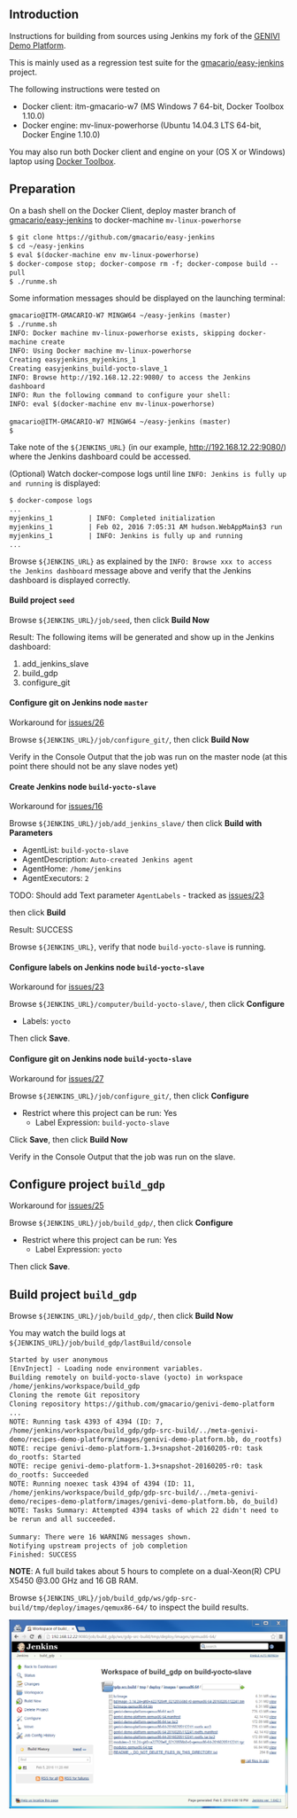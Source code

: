 ## Introduction

<!-- (2016-02-02 07:58 CET) -->

Instructions for building from sources using Jenkins my fork of the [GENIVI Demo Platform](http://projects.genivi.org/genivi-demo-platform/home).

This is mainly used as a regression test suite for the [gmacario/easy-jenkins](https://github.com/gmacario/easy-jenkins) project.

The following instructions were tested on

* Docker client: itm-gmacario-w7 (MS Windows 7 64-bit, Docker Toolbox 1.10.0)
* Docker engine: mv-linux-powerhorse (Ubuntu 14.04.3 LTS 64-bit, Docker Engine 1.10.0)

You may also run both Docker client and engine on your (OS X or Windows) laptop using [Docker Toolbox](https://www.docker.com/products/docker-toolbox).

## Preparation

On a bash shell on the Docker Client, deploy master branch of [gmacario/easy-jenkins](https://github.com/gmacario/easy-jenkins) to docker-machine `mv-linux-powerhorse`

```
$ git clone https://github.com/gmacario/easy-jenkins
$ cd ~/easy-jenkins
$ eval $(docker-machine env mv-linux-powerhorse)
$ docker-compose stop; docker-compose rm -f; docker-compose build --pull
$ ./runme.sh
```

Some information messages should be displayed on the launching terminal:

```
gmacario@ITM-GMACARIO-W7 MINGW64 ~/easy-jenkins (master)
$ ./runme.sh
INFO: Docker machine mv-linux-powerhorse exists, skipping docker-machine create
INFO: Using Docker machine mv-linux-powerhorse
Creating easyjenkins_myjenkins_1
Creating easyjenkins_build-yocto-slave_1
INFO: Browse http://192.168.12.22:9080/ to access the Jenkins dashboard
INFO: Run the following command to configure your shell:
INFO: eval $(docker-machine env mv-linux-powerhorse)

gmacario@ITM-GMACARIO-W7 MINGW64 ~/easy-jenkins (master)
$
```

Take note of the `${JENKINS_URL}` (in our example, <http://192.168.12.22:9080/>) where the Jenkins dashboard could be accessed.

(Optional) Watch docker-compose logs until line `INFO: Jenkins is fully up and running` is displayed:

```
$ docker-compose logs
...
myjenkins_1         | INFO: Completed initialization
myjenkins_1         | Feb 02, 2016 7:05:31 AM hudson.WebAppMain$3 run
myjenkins_1         | INFO: Jenkins is fully up and running
...
```

Browse `${JENKINS_URL}` as explained by the `INFO: Browse xxx to access the Jenkins dashboard` message above and verify that the Jenkins dashboard is displayed correctly.

#### Build project `seed`

Browse `${JENKINS_URL}/job/seed`, then click **Build Now**

Result: The following items will be generated and show up in the Jenkins dashboard:

1. add_jenkins_slave
2. build_gdp
3. configure_git

#### Configure git on Jenkins node `master`

<!-- (2016-02-04 12:16 CET) -->

Workaround for [issues/26](https://github.com/gmacario/easy-jenkins/issues/26)

Browse `${JENKINS_URL}/job/configure_git/`, then click **Build Now**

Verify in the Console Output that the job was run on the master node (at this point there should not be any slave nodes yet)

#### Create Jenkins node `build-yocto-slave`

<!-- (2016-02-04 12:17 CET) -->

Workaround for [issues/16](https://github.com/gmacario/easy-jenkins/issues/16)

Browse `${JENKINS_URL}/job/add_jenkins_slave/` then click **Build with Parameters**

- AgentList: `build-yocto-slave`
- AgentDescription: `Auto-created Jenkins agent`
- AgentHome: `/home/jenkins`
- AgentExecutors: `2`

TODO: Should add Text parameter `AgentLabels` - tracked as [issues/23](https://github.com/gmacario/easy-jenkins/issues/23)

then click **Build**

Result: SUCCESS

Browse `${JENKINS_URL}`, verify that node `build-yocto-slave` is running.

#### Configure labels on Jenkins node `build-yocto-slave`

<!-- (2016-02-04 12:18 CET) -->

Workaround for [issues/23](https://github.com/gmacario/easy-jenkins/issues/23)

Browse `${JENKINS_URL}/computer/build-yocto-slave/`, then click **Configure**

- Labels: `yocto`

Then click **Save**.

#### Configure git on Jenkins node `build-yocto-slave`

<!-- (2016-02-04 12:19 CET) -->

Workaround for [issues/27](https://github.com/gmacario/easy-jenkins/issues/27)

Browse `${JENKINS_URL}/job/configure_git/`, then click **Configure**

- Restrict where this project can be run: Yes
  - Label Expression: `build-yocto-slave`

Click **Save**, then click **Build Now**

Verify in the Console Output that the job was run on the slave.

## Configure project `build_gdp`

<!-- (2016-02-04 12:20 CET) -->

Workaround for [issues/25](https://github.com/gmacario/easy-jenkins/issues/25)

Browse `${JENKINS_URL}/job/build_gdp/`, then click **Configure**

- Restrict where this project can be run: Yes
  - Label Expression: `yocto`

Then click **Save**.

## Build project `build_gdp`

<!-- (2016-02-04 12:20 CET) -->

Browse `${JENKINS_URL}/job/build_gdp/`, then click **Build Now**

You may watch the build logs at `${JENKINS_URL}/job/build_gdp/lastBuild/console`

<!-- (2016-02-04 17:06 CET) -->

```
Started by user anonymous
[EnvInject] - Loading node environment variables.
Building remotely on build-yocto-slave (yocto) in workspace /home/jenkins/workspace/build_gdp
Cloning the remote Git repository
Cloning repository https://github.com/gmacario/genivi-demo-platform
...
NOTE: Running task 4393 of 4394 (ID: 7, /home/jenkins/workspace/build_gdp/gdp-src-build/../meta-genivi-demo/recipes-demo-platform/images/genivi-demo-platform.bb, do_rootfs)
NOTE: recipe genivi-demo-platform-1.3+snapshot-20160205-r0: task do_rootfs: Started
NOTE: recipe genivi-demo-platform-1.3+snapshot-20160205-r0: task do_rootfs: Succeeded
NOTE: Running noexec task 4394 of 4394 (ID: 11, /home/jenkins/workspace/build_gdp/gdp-src-build/../meta-genivi-demo/recipes-demo-platform/images/genivi-demo-platform.bb, do_build)
NOTE: Tasks Summary: Attempted 4394 tasks of which 22 didn't need to be rerun and all succeeded.

Summary: There were 16 WARNING messages shown.
Notifying upstream projects of job completion
Finished: SUCCESS
```

**NOTE**: A full build takes about 5 hours to complete on a dual-Xeon(R) CPU X5450 @3.00 GHz and 16 GB RAM.

Browse `${JENKINS_URL}/job/build_gdp/ws/gdp-src-build/tmp/deploy/images/qemux86-64/` to inspect the build results.

![Build results of project build_gdp](images/capture-20160205-1709.png)

<!-- EOF -->
